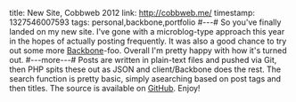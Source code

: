 title: New Site, Cobbweb 2012
link: http://cobbweb.me/
timestamp: 1327546007593
tags: personal,backbone,portfolio
#---#
So you've finally landed on my new site. I've gone with a microblog-type approach this year in the hopes of actually posting frequently. It was also a good chance to try out some more [Backbone](http://documentcloud.github.com/backbone/)-foo. Overall I'm pretty happy with how it's turned out. 
#---more---#
Posts are written in plain-text files and pushed via Git, then PHP spits these out as JSON and client/Backbone does the rest. The search function is pretty basic, simply asearching based on post tags and then titles. The source is available on [GitHub](http://github.com/cobbweb). Enjoy!